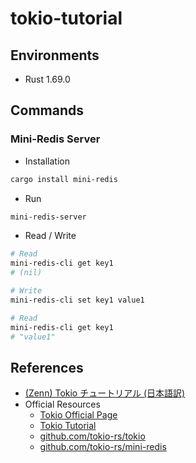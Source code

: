 # tokio-tutorial

## Environments

- Rust 1.69.0

## Commands

### Mini-Redis Server

- Installation

```sh
cargo install mini-redis
```

- Run

```sh
mini-redis-server
```

- Read / Write

```sh
# Read
mini-redis-cli get key1
# (nil)

# Write
mini-redis-cli set key1 value1

# Read
mini-redis-cli get key1
# "value1"
```

## References

- [(Zenn) Tokio チュートリアル (日本語訳)](https://zenn.dev/magurotuna/books/tokio-tutorial-ja)
- Official Resources
  - [Tokio Official Page](https://tokio.rs/)
  - [Tokio Tutorial](https://tokio.rs/tokio/tutorial)
  - [github.com/tokio-rs/tokio](https://github.com/tokio-rs/tokio)
  - [github.com/tokio-rs/mini-redis](https://github.com/tokio-rs/mini-redis)
